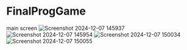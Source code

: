 # FinalProgGame
main screen
 ![Screenshot 2024-12-07 145937](https://github.com/user-attachments/assets/5e8773f0-0801-4dc0-8b9d-23544950ec37)
 ![Screenshot 2024-12-07 145954](https://github.com/user-attachments/assets/18c3a710-0ff6-4bd8-aa5e-ba1c2f838bb5)
 ![Screenshot 2024-12-07 150034](https://github.com/user-attachments/assets/8376bd50-e6fe-40ca-ac16-4c749f8c19d2)
 ![Screenshot 2024-12-07 150055](https://github.com/user-attachments/assets/251a7dce-e26a-4357-b3b3-d2cc763c8bfb)
